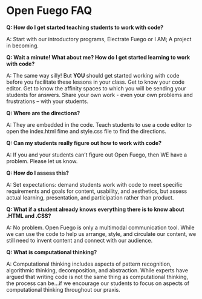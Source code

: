 # Open Fuego FAQ

**Q: How do I get started teaching students to work with code?**

A: Start with our introductory programs, Electrate Fuego or I AM; A project in becoming. 

**Q: Wait a minute! What about me? How do I get started learning to work with code?**

A: The same way silly! But **YOU** should get started working with code before you facilitate these lessons in your class. Get to know your code editor. Get to know the affinity spaces to which you will be sending your students for answers. Share your own work - even your own problems and frustrations – with your students. 

**Q: Where are the directions?**

A: They are embedded in the code. Teach students to use a code editor to open the index.html fime and style.css file to find the directions. 

**Q: Can my students really figure out how to work with code?**

A: If you and your students can’t figure out Open Fuego, then WE have a problem. Please let us know. 

**Q: How do I assess this?**

A: Set expectations: demand students work with code to meet specific requirements and goals for content, usability, and aesthetics, but assess actual learning, presentation, and participation rather than product. 

**Q: What if a student already knows everything there is to know about .HTML and .CSS?**

A:  No problem. Open Fuego is only a multimodal communication tool. While we can use the code to help us arrange, style, and circulate our content, we still need to invent content and connect with our audience. 

**Q: What is computational thinking?**

A: Computational thinking includes aspects of pattern recognition, algorithmic thinking, decomposition, and abstraction. While experts have argued that writing code is not the same thing as computational thinking, the process can be…if we encourage our students to focus on aspects of computational thinking throughout our praxis.  




